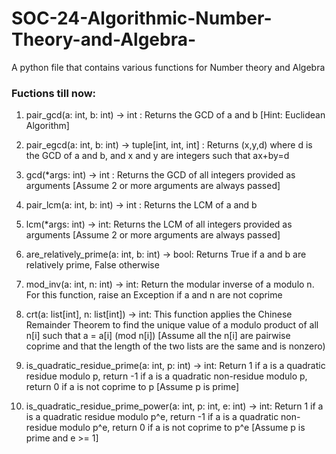 # SOC-24-Algorithmic-Number-Theory-and-Algebra-
A python file that contains various functions for Number theory and Algebra

### Fuctions till now:

1. pair_gcd(a: int, b: int) -> int : Returns the GCD of a and b [Hint: Euclidean Algorithm]

2. pair_egcd(a: int, b: int) -> tuple[int, int, int] : Returns (x,y,d) where d is the GCD of a and b, and x and y are integers such that ax+by=d

3. gcd(*args: int) -> int : Returns the GCD of all integers provided as arguments [Assume 2 or more arguments are always passed]

4. pair_lcm(a: int, b: int) -> int : Returns the LCM of a and b

5. lcm(*args: int) -> int: Returns the LCM of all integers provided as arguments [Assume 2 or more arguments are always passed]

6. are_relatively_prime(a: int, b: int) -> bool: Returns True if a and b are relatively prime, False otherwise

7. mod_inv(a: int, n: int) -> int: Return the modular inverse of a modulo n. For this function, raise an Exception if a and n are not coprime

8. crt(a: list[int], n: list[int]) -> int: This function applies the Chinese Remainder Theorem to find the unique value of a modulo product of all n[i] such that a = a[i] (mod n[i]) [Assume all the n[i] are pairwise coprime and that the length of the two lists are the same and is nonzero)

9. is_quadratic_residue_prime(a: int, p: int) -> int: Return 1 if a is a quadratic residue modulo p, return -1 if a is a quadratic non-residue modulo p, return 0 if a is not coprime to p [Assume p is prime]

10. is_quadratic_residue_prime_power(a: int, p: int, e: int) -> int: Return 1 if a is a quadratic residue modulo p^e, return -1 if a is a quadratic non-residue modulo p^e, return 0 if a is not coprime to p^e [Assume p is prime and e >= 1]
